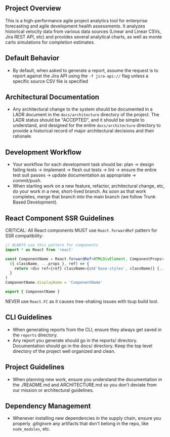 ## Project Overview

This is a high-performance agile project analytics tool for enterprise forecasting and agile development health assessments. It analyzes historical velocity data from various data sources (Linear and Linear CSVs, Jira REST API, etc) and provides several analytical charts, as well as monte carlo simulations for completion estimates.


## Default Behavior
- By default, when asked to generate a report, assume the request is to report against the Jira API using the `-f jira-api://` flag unless a specific source CSV file is specified


## Architectural Documentation

- Any architectural change to the system should be documented in a LADR document in the `docs/architecture` directory of the project. The LADR status should be "ACCEPTED", and it should be simple to understand, and designed for the entire `docs/architecture` directory to provide a historical record of major architectural decisions and their rationale.

## Development Workflow

- Your workflow for each development task should be: plan -> design failing tests -> implement -> flesh out tests -> lint -> ensure the entire test suit passes -> update documentation as appropriate -> commit/push.
- When starting work on a new feature, refactor, architectural change, etc, do your work in a new, short-lived branch. As soon as that work completes, merge that branch into the main branch (we follow Trunk Based Development).

## React Component SSR Guidelines

CRITICAL: All React components MUST use `React.forwardRef` pattern for SSR compatibility:

```typescript
// ALWAYS use this pattern for components
import * as React from 'react'

const ComponentName = React.forwardRef<HTMLDivElement, ComponentProps>(
  ({ className, ...props }, ref) => {
    return <div ref={ref} className={cn('base-styles', className)} {...props} />
  }
)
ComponentName.displayName = 'ComponentName'

export { ComponentName }
```

NEVER use `React.FC` as it causes tree-shaking issues with tsup build tool.

## CLI Guidelines

- When generating reports from the CLI, ensure they always get saved in the `reports` directory.
- Any report you generate should go in the reports/ directory. Documentation should go in the docs/ directory. Keep the top level directory of the project well organized and clean.

## Project Guidelines

- When planning new work, ensure you understand the documentation in the ./README.md and ARCHITECTURE.md so you don't deviate from our mission or architectural guidelines.

## Dependency Management

- Whenever installing new dependencies in the supply chain, ensure you properly .gitignore any artifacts that don't belong in the repo, like `node_modules`, etc.